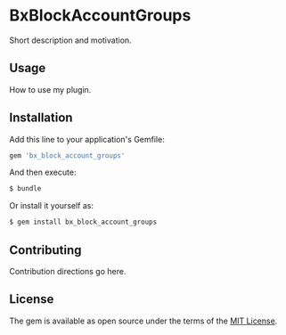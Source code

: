 # BxBlockAccountGroups
Short description and motivation.

## Usage
How to use my plugin.

## Installation
Add this line to your application's Gemfile:

```ruby
gem 'bx_block_account_groups'
```

And then execute:
```bash
$ bundle
```

Or install it yourself as:
```bash
$ gem install bx_block_account_groups
```

## Contributing
Contribution directions go here.

## License
The gem is available as open source under the terms of the [MIT License](https://opensource.org/licenses/MIT).
